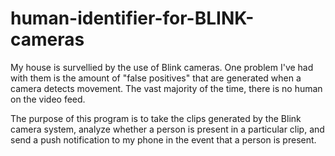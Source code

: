 # human-identifier-for-BLINK-cameras

My house is survellied by the use of Blink cameras. One problem I've had with them is the amount of "false positives" that are generated when a camera detects movement. The vast majority of the time, 
there is no human on the video feed. 

The purpose of this program is to take the clips generated by the Blink camera system, analyze whether a person is present in a particular clip, and send a push notification to my phone in the event that 
a person is present. 
